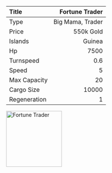 |Title        | Fortune Trader
|:-|-:
|Type         | Big Mama, Trader   
|Price        | 550k Gold    
|Islands      | Guinea
|Hp           | 7500
|Turnspeed    | 0.6
|Speed        | 5
|Max Capacity | 20
|Cargo Size   | 10000
|Regeneration | 1

<img src="assets/img/fortuneTrader.png" alt="Fortune Trader" width="150px" length="120px">
